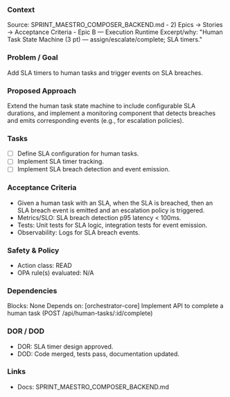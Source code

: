 ### Context
Source: SPRINT_MAESTRO_COMPOSER_BACKEND.md - 2) Epics → Stories → Acceptance Criteria - Epic B — Execution Runtime
Excerpt/why: "Human Task State Machine (3 pt) — assign/escalate/complete; SLA timers."

### Problem / Goal
Add SLA timers to human tasks and trigger events on SLA breaches.

### Proposed Approach
Extend the human task state machine to include configurable SLA durations, and implement a monitoring component that detects breaches and emits corresponding events (e.g., for escalation policies).

### Tasks
- [ ] Define SLA configuration for human tasks.
- [ ] Implement SLA timer tracking.
- [ ] Implement SLA breach detection and event emission.

### Acceptance Criteria
- Given a human task with an SLA, when the SLA is breached, then an SLA breach event is emitted and an escalation policy is triggered.
- Metrics/SLO: SLA breach detection p95 latency < 100ms.
- Tests: Unit tests for SLA logic, integration tests for event emission.
- Observability: Logs for SLA breach events.

### Safety & Policy
- Action class: READ
- OPA rule(s) evaluated: N/A

### Dependencies
Blocks: None
Depends on: [orchestrator-core] Implement API to complete a human task (POST /api/human-tasks/:id/complete)

### DOR / DOD
- DOR: SLA timer design approved.
- DOD: Code merged, tests pass, documentation updated.

### Links
- Docs: SPRINT_MAESTRO_COMPOSER_BACKEND.md
